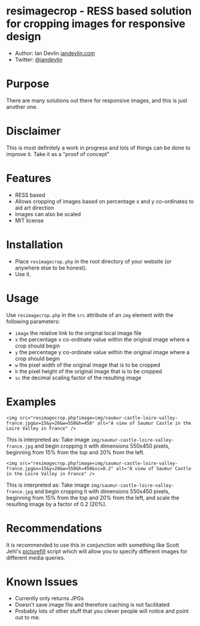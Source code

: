 resimagecrop - RESS based solution for cropping images for responsive design
===================================================
- Author: Ian Devlin [iandevlin.com](http://iandevlin.com)
- Twitter: [@iandevlin](http://twitter.com/iandevlin)

Purpose
=======

There are many solutions out there for responsive images, and this is just another one.

Disclaimer
==========

This is most definitely a work in progress and lots of things can be done to improve it. Take it as a "proof of concept"

Features
========

- RESS based
- Allows cropping of images based on percentage x and y co-ordinates to aid art direction
- Images can also be scaled
- MIT license

Installation
=============

- Place `resimagecrop.php` in the root directory of your website (or anywhere else to be honest).
- Use it.

Usage
=====

Use `resimagecrop.php` in the `src` attribute of an `img` element with the following parameters:

- `image` the relative link to the original local image file
- `x` the percentage x co-ordinate value within the original image where a crop should begin
- `y` the percentage y co-ordinate value within the original image where a crop should begin
- `w` the pixel width of the original image that is to be cropped
- `h` the pixel height of the original image that is to be cropped
- `sc` the decimal scaling factor of the resulting image

Examples
========

`<img src="resimagecrop.php?image=img/saumur-castle-loire-valley-france.jpg&x=15&y=20&w=550&h=450" alt="A view of Saumur Castle in the Loire Valley in France" />`

This is interpreted as:
Take image `img/saumur-castle-loire-valley-france.jpg` and begin cropping it with dimensions 550x450 pixels, beginning from 15% from the top and 20% from the left.

`<img src="resimagecrop.php?image=img/saumur-castle-loire-valley-france.jpg&x=15&y=20&w=550&h=450&sc=0.2" alt="A view of Saumur Castle in the Loire Valley in France" />`

This is interpreted as:
Take image `img/saumur-castle-loire-valley-france.jpg` and begin cropping it with dimensions 550x450 pixels, beginning from 15% from the top and 20% from the left, and scale the resulting image by a factor of 0.2 (20%).

Recommendations
=============

It is recommended to use this in conjunction with something like Scott Jehl's <a href="https://github.com/scottjehl/picturefill">picturefill</a> script which will allow you to specify different images for different media queries.

Known Issues
=============
- Currently only returns JPGs
- Doesn't save image file and therefore caching is not facilitated
- Probably lots of other stuff that you clever people will notice and point out to me.
